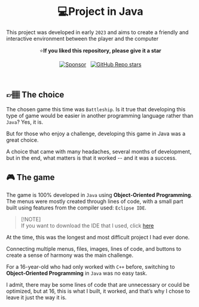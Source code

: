 <h1 align="center"> 💻Project in Java </h1>

<p align="center">
  
This project was developed in early `2023` and aims to create a friendly and interactive environment between the player and the computer
</p>

<p align='center'>
  ⭐<b>If you liked this repository, please give it a star</b>
</p>

<!-- |||||||||||||||||||| SPONSORS & STARS |||||||||||||||||||| -->
<p align='center'>
  <a href="https://github.com/sponsors/dev-ggomes"><img alt="Sponsor" src="https://img.shields.io/badge/sponsor-30363D?style=for-the-badge&logo=GitHub-Sponsors&logoColor=#white" /></a>
  &nbsp;
  <a href="#"><img alt="GitHub Repo stars" src="https://img.shields.io/github/stars/dev-ggomes/batalha-naval-java?style=for-the-badge" /></a>
</p>

<br>

## 👉🏽 The choice

<p>
  
  The chosen game this time was `Battleship`. Is it true that developing this type of game would be easier in another programming language rather than `Java`? Yes, it is.
  
</p>
<p>
  But for those who enjoy a challenge, developing this game in Java was a great choice.
</p>
<p>
  A choice that came with many headaches, several months of development, but in the end, what matters is that it worked -- and it was a success.
</p>

## 🎮 The game

<p>
  
  The game is 100% developed in `Java` using **Object-Oriented Programming**. The menus were mostly created through lines of code, with a small part built using features from the compiler used: `Eclipse IDE`. 
> [!NOTE]\
> If you want to download the IDE that I used, click [here](https://eclipseide.org)
</p>

<p>At the time, this was the longest and most difficult project I had ever done.</p>
<p>Connecting multiple menus, files, images, lines of code, and buttons to create a sense of harmony was the main challenge.</p>

<p>
  
  For a 16-year-old who had only worked with `C++` before, switching to **Object-Oriented Programming** in `Java` was no easy task.
</p>

<p>I admit, there may be some lines of code that are unnecessary or could be optimized, but at 16, this is what I built, it worked, and that’s why I chose to leave it just the way it is.</p>
